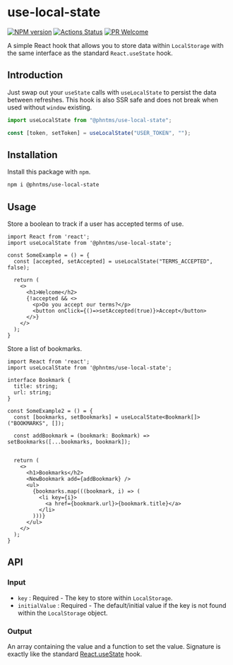 # use-local-state

[![NPM version][npm-image]][npm-url]
[![Actions Status][ci-image]][ci-url]
[![PR Welcome][npm-downloads-image]][npm-downloads-url]

A simple React hook that allows you to store data within `LocalStorage` with the same interface as the standard `React.useState` hook.

## Introduction

Just swap out your `useState` calls with `useLocalState` to persist the data between refreshes. This hook is also SSR safe and does not break when used without `window` existing.

```javascript
import useLocalState from "@phntms/use-local-state";

const [token, setToken] = useLocalState("USER_TOKEN", "");
```

## Installation

Install this package with `npm`.

```bash
npm i @phntms/use-local-state
```

## Usage

Store a boolean to track if a user has accepted terms of use.

```JSX
import React from 'react';
import useLocalState from '@phntms/use-local-state';

const SomeExample = () = {
  const [accepted, setAccepted] = useLocalState("TERMS_ACCEPTED", false);

  return (
    <>
      <h1>Welcome</h2>
      {!accepted && <>
        <p>Do you accept our terms?</p>
        <button onClick={()=>setAccepted(true)}>Accept</button>
      </>}
    </>
  );
}
```

Store a list of bookmarks.

```JSX
import React from 'react';
import useLocalState from '@phntms/use-local-state';

interface Bookmark {
  title: string;
  url: string;
}

const SomeExample2 = () = {
  const [bookmarks, setBookmarks] = useLocalState<Bookmark[]>("BOOKMARKS", []);

  const addBookmark = (bookmark: Bookmark) => setBookmarks([...bookmarks, bookmark]);


  return (
    <>
      <h1>Bookmarks</h2>
      <NewBookmark add={addBookmark} />
      <ul>
        {bookmarks.map(((bookmark, i) => (
          <li key={i}>
            <a href={bookmark.url}>{bookmark.title}</a>
          </li>
        )))}
      </ul>
    </>
  );
}
```

## API

### Input

- `key` : Required - The key to store within `LocalStorage`.
- `initialValue` : Required - The default/initial value if the key is not found within the `LocalStorage` object.

### Output

An array containing the value and a function to set the value. Signature is exactly like the standard [React.useState](https://reactjs.org/docs/hooks-state.html) hook.

[npm-image]: https://img.shields.io/npm/v/@phntms/use-local-state.svg?style=flat-square&logo=react
[npm-url]: https://npmjs.org/package/@phntms/use-local-state
[npm-downloads-image]: https://img.shields.io/npm/dm/@phntms/use-local-state.svg
[npm-downloads-url]: https://npmcharts.com/compare/@phntms/use-local-state?minimal=true
[ci-image]: https://github.com/phantomstudios/use-local-state/workflows/test/badge.svg
[ci-url]: https://github.com/phantomstudios/use-local-state/actions
